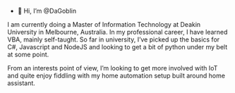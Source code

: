 - 👋 Hi, I’m @DaGoblin

I am currently doing a Master of Information Technology at Deakin University in Melbourne, Australia. In my professional career, I have learned VBA, mainly self-taught. So far in university, I’ve picked up the basics for C#, Javascript and NodeJS and looking to get a bit of python under my belt at some point.

From an interests point of view, I’m looking to get more involved with IoT and quite enjoy fiddling with my home automation setup built around home assistant. 


